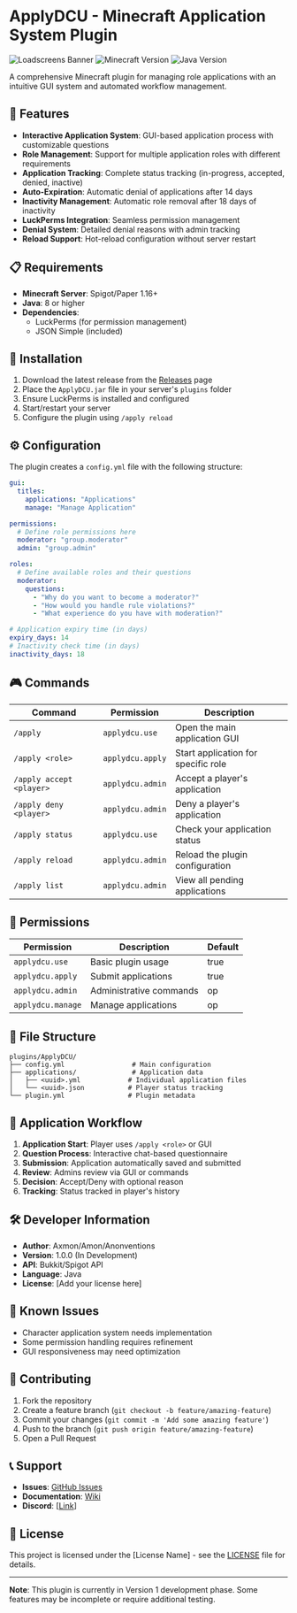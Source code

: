 # ApplyDCU - Minecraft Application System Plugin

![Loadscreens Banner](https://img.shields.io/badge/ApplyDCU-v1.0%20Beta-blue?style=for-the-badge)
![Minecraft Version](https://img.shields.io/badge/Minecraft-1.20+-green?style=for-the-badge)
![Java Version](https://img.shields.io/badge/Java-17+-orange?style=for-the-badge)

A comprehensive Minecraft plugin for managing role applications with an intuitive GUI system and automated workflow management.

## 🌟 Features

- **Interactive Application System**: GUI-based application process with customizable questions
- **Role Management**: Support for multiple application roles with different requirements
- **Application Tracking**: Complete status tracking (in-progress, accepted, denied, inactive)
- **Auto-Expiration**: Automatic denial of applications after 14 days
- **Inactivity Management**: Automatic role removal after 18 days of inactivity
- **LuckPerms Integration**: Seamless permission management
- **Denial System**: Detailed denial reasons with admin tracking
- **Reload Support**: Hot-reload configuration without server restart

## 📋 Requirements

- **Minecraft Server**: Spigot/Paper 1.16+
- **Java**: 8 or higher
- **Dependencies**: 
  - LuckPerms (for permission management)
  - JSON Simple (included)

## 🚀 Installation

1. Download the latest release from the [Releases](../../releases) page
2. Place the `ApplyDCU.jar` file in your server's `plugins` folder
3. Ensure LuckPerms is installed and configured
4. Start/restart your server
5. Configure the plugin using `/apply reload`

## ⚙️ Configuration

The plugin creates a `config.yml` file with the following structure:

```yaml
gui:
  titles:
    applications: "Applications"
    manage: "Manage Application"

permissions:
  # Define role permissions here
  moderator: "group.moderator"
  admin: "group.admin"

roles:
  # Define available roles and their questions
  moderator:
    questions:
      - "Why do you want to become a moderator?"
      - "How would you handle rule violations?"
      - "What experience do you have with moderation?"

# Application expiry time (in days)
expiry_days: 14
# Inactivity check time (in days)  
inactivity_days: 18
```

## 🎮 Commands

| Command | Permission | Description |
|---------|------------|-------------|
| `/apply` | `applydcu.use` | Open the main application GUI |
| `/apply <role>` | `applydcu.apply` | Start application for specific role |
| `/apply accept <player>` | `applydcu.admin` | Accept a player's application |
| `/apply deny <player>` | `applydcu.admin` | Deny a player's application |
| `/apply status` | `applydcu.use` | Check your application status |
| `/apply reload` | `applydcu.admin` | Reload the plugin configuration |
| `/apply list` | `applydcu.admin` | View all pending applications |

## 🔧 Permissions

| Permission | Description | Default |
|------------|-------------|---------|
| `applydcu.use` | Basic plugin usage | true |
| `applydcu.apply` | Submit applications | true |
| `applydcu.admin` | Administrative commands | op |
| `applydcu.manage` | Manage applications | op |

## 📁 File Structure

```
plugins/ApplyDCU/
├── config.yml                 # Main configuration
├── applications/              # Application data
│   ├── <uuid>.yml            # Individual application files
│   └── <uuid>.json           # Player status tracking
└── plugin.yml                # Plugin metadata
```

## 🔄 Application Workflow

1. **Application Start**: Player uses `/apply <role>` or GUI
2. **Question Process**: Interactive chat-based questionnaire
3. **Submission**: Application automatically saved and submitted
4. **Review**: Admins review via GUI or commands
5. **Decision**: Accept/Deny with optional reason
6. **Tracking**: Status tracked in player's history

## 🛠️ Developer Information

- **Author**: Axmon/Amon/Anonventions
- **Version**: 1.0.0 (In Development)
- **API**: Bukkit/Spigot API
- **Language**: Java
- **License**: [Add your license here]

## 🐛 Known Issues

- Character application system needs implementation
- Some permission handling requires refinement
- GUI responsiveness may need optimization

## 🤝 Contributing

1. Fork the repository
2. Create a feature branch (`git checkout -b feature/amazing-feature`)
3. Commit your changes (`git commit -m 'Add some amazing feature'`)
4. Push to the branch (`git push origin feature/amazing-feature`)
5. Open a Pull Request

## 📞 Support

- **Issues**: [GitHub Issues](../../issues)
- **Documentation**: [Wiki](../../wiki)
- **Discord**: [[Link](https://discord.gg/SG8jvb9WU5)]

## 📜 License

This project is licensed under the [License Name] - see the [LICENSE](LICENSE) file for details.

---

**Note**: This plugin is currently in Version 1 development phase. Some features may be incomplete or require additional testing.
